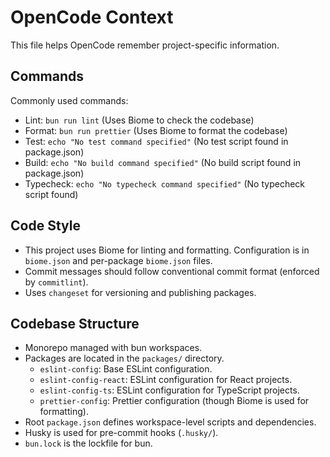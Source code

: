 # OpenCode Context

This file helps OpenCode remember project-specific information.

## Commands

Commonly used commands:

- Lint: `bun run lint` (Uses Biome to check the codebase)
- Format: `bun run prettier` (Uses Biome to format the codebase)
- Test: `echo "No test command specified"` (No test script found in package.json)
- Build: `echo "No build command specified"` (No build script found in package.json)
- Typecheck: `echo "No typecheck command specified"` (No typecheck script found)

## Code Style

- This project uses Biome for linting and formatting. Configuration is in `biome.json` and per-package `biome.json` files.
- Commit messages should follow conventional commit format (enforced by `commitlint`).
- Uses `changeset` for versioning and publishing packages.

## Codebase Structure

- Monorepo managed with bun workspaces.
- Packages are located in the `packages/` directory.
  - `eslint-config`: Base ESLint configuration.
  - `eslint-config-react`: ESLint configuration for React projects.
  - `eslint-config-ts`: ESLint configuration for TypeScript projects.
  - `prettier-config`: Prettier configuration (though Biome is used for formatting).
- Root `package.json` defines workspace-level scripts and dependencies.
- Husky is used for pre-commit hooks (`.husky/`).
- `bun.lock` is the lockfile for bun.
